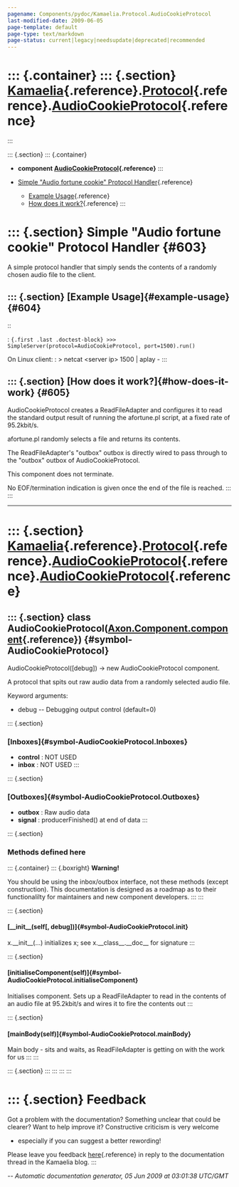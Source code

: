 ```yaml
---
pagename: Components/pydoc/Kamaelia.Protocol.AudioCookieProtocol
last-modified-date: 2009-06-05
page-template: default
page-type: text/markdown
page-status: current|legacy|needsupdate|deprecated|recommended
---
```

::: {.container}
::: {.section}
[Kamaelia](/Components/pydoc/Kamaelia.html){.reference}.[Protocol](/Components/pydoc/Kamaelia.Protocol.html){.reference}.[AudioCookieProtocol](/Components/pydoc/Kamaelia.Protocol.AudioCookieProtocol.html){.reference}
========================================================================================================================================================================================================================
:::

::: {.section}
::: {.container}
-   **component
    [AudioCookieProtocol](/Components/pydoc/Kamaelia.Protocol.AudioCookieProtocol.AudioCookieProtocol.html){.reference}**
:::

-   [Simple \"Audio fortune cookie\" Protocol Handler](#603){.reference}
    -   [Example Usage](#604){.reference}
    -   [How does it work?](#605){.reference}
:::

::: {.section}
Simple \"Audio fortune cookie\" Protocol Handler {#603}
================================================

A simple protocol handler that simply sends the contents of a randomly
chosen audio file to the client.

::: {.section}
[Example Usage]{#example-usage} {#604}
-------------------------------

::

:   ``` {.first .last .doctest-block}
    >>> SimpleServer(protocol=AudioCookieProtocol, port=1500).run()
    ```

On Linux client:
:   \> netcat \<server ip\> 1500 \| aplay -
:::

::: {.section}
[How does it work?]{#how-does-it-work} {#605}
--------------------------------------

AudioCookieProtocol creates a ReadFileAdapter and configures it to read
the standard output result of running the afortune.pl script, at a fixed
rate of 95.2kbit/s.

afortune.pl randomly selects a file and returns its contents.

The ReadFileAdapter\'s \"outbox\" outbox is directly wired to pass
through to the \"outbox\" outbox of AudioCookieProtocol.

This component does not terminate.

No EOF/termination indication is given once the end of the file is
reached.
:::
:::

------------------------------------------------------------------------

::: {.section}
[Kamaelia](/Components/pydoc/Kamaelia.html){.reference}.[Protocol](/Components/pydoc/Kamaelia.Protocol.html){.reference}.[AudioCookieProtocol](/Components/pydoc/Kamaelia.Protocol.AudioCookieProtocol.html){.reference}.[AudioCookieProtocol](/Components/pydoc/Kamaelia.Protocol.AudioCookieProtocol.AudioCookieProtocol.html){.reference}
============================================================================================================================================================================================================================================================================================================================================

::: {.section}
class AudioCookieProtocol([Axon.Component.component](/Docs/Axon/Axon.Component.component.html){.reference}) {#symbol-AudioCookieProtocol}
-----------------------------------------------------------------------------------------------------------

AudioCookieProtocol(\[debug\]) -\> new AudioCookieProtocol component.

A protocol that spits out raw audio data from a randomly selected audio
file.

Keyword arguments:

-   debug \-- Debugging output control (default=0)

::: {.section}
### [Inboxes]{#symbol-AudioCookieProtocol.Inboxes}

-   **control** : NOT USED
-   **inbox** : NOT USED
:::

::: {.section}
### [Outboxes]{#symbol-AudioCookieProtocol.Outboxes}

-   **outbox** : Raw audio data
-   **signal** : producerFinished() at end of data
:::

::: {.section}
### Methods defined here

::: {.container}
::: {.boxright}
**Warning!**

You should be using the inbox/outbox interface, not these methods
(except construction). This documentation is designed as a roadmap as to
their functionalilty for maintainers and new component developers.
:::
:::

::: {.section}
#### [\_\_init\_\_(self\[, debug\])]{#symbol-AudioCookieProtocol.__init__}

x.\_\_init\_\_(\...) initializes x; see x.\_\_class\_\_.\_\_doc\_\_ for
signature
:::

::: {.section}
#### [initialiseComponent(self)]{#symbol-AudioCookieProtocol.initialiseComponent}

Initialises component. Sets up a ReadFileAdapter to read in the contents
of an audio file at 95.2kbit/s and wires it to fire the contents out
:::

::: {.section}
#### [mainBody(self)]{#symbol-AudioCookieProtocol.mainBody}

Main body - sits and waits, as ReadFileAdapter is getting on with the
work for us
:::
:::

::: {.section}
:::
:::
:::
:::

::: {.section}
Feedback
========

Got a problem with the documentation? Something unclear that could be
clearer? Want to help improve it? Constructive criticism is very welcome
- especially if you can suggest a better rewording!

Please leave you feedback
[here](../../../cgi-bin/blog/blog.cgi?rm=viewpost&nodeid=1142023701){.reference}
in reply to the documentation thread in the Kamaelia blog.
:::

*\-- Automatic documentation generator, 05 Jun 2009 at 03:01:38 UTC/GMT*
